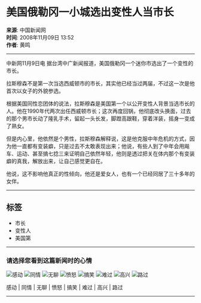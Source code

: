 # 美国俄勒冈一小城选出变性人当市长

**来源**: 中国新闻网  
**时间**: 2008年11月09日 13:52  
**作者**: 黄鸣

---

中新网11月9日电 据台湾中广新闻报道，美国俄勒冈一个迷你市选出了一个变性的市长。

拉斯穆森不是第一次当选西威顿市的市长，其实他已经当过两届，不过这一次是他首次以女子的外貌参选。

根据美国同性恋团体的说法，拉斯穆森是美国第一个以公开变性人背景当选市长的人。他在1990年代两次出任西威顿市长；这次再度回锅，他彻底改头换面，过去的那个男市长动了隆乳手术，留起一头长发，脚蹬高跟鞋，穿着洋装，摇身一变成了熟女。

但是内心里，他依然是个男性，拉斯穆森解释说，这是他克服中年危机的方式，因为他一直都有变装癖，只是过去不太敢表现出来；他说，有些人到了中年会用飚车、运动、甚至搞七捻三来证明自己依然年轻，他则是透过把关在体内那个有变装癖的真我，解放出来，让自己感觉更自在。

他说，这不影响他真正的性倾向，他还是爱女人，也有一个已经同居了三十多年的女伴。

---

## 标签
- 市长
- 变性人
- 美国第

---

### 请选择您看到这篇新闻时的心情

![感动](http://img.ifeng.com/tres/appres/images/mood/motion_01.gif)
![同情](http://img.ifeng.com/tres/appres/images/mood/motion_02.gif)
![无聊](http://img.ifeng.com/tres/appres/images/mood/motion_03.gif)
![愤怒](http://img.ifeng.com/tres/appres/images/mood/motion_04.gif)
![搞笑](http://img.ifeng.com/tres/appres/images/mood/motion_05.gif)
![难过](http://img.ifeng.com/tres/appres/images/mood/motion_06.gif)
![高兴](http://img.ifeng.com/tres/appres/images/mood/motion_07.gif)
![路过](http://img.ifeng.com/tres/appres/images/mood/motion_08.gif)

感动 | 同情 | 无聊 | 愤怒 | 搞笑 | 难过 | 高兴 | 路过 

---